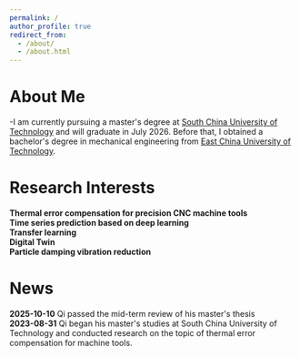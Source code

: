 ```yaml
---
permalink: /
author_profile: true
redirect_from: 
  - /about/
  - /about.html
---
```

About Me
======
-I am currently pursuing a master's degree at [South China University of Technology](https://www.scut.edu.cn/) and will graduate in July 2026. Before that, I obtained a bachelor's degree in mechanical engineering from [East China University of Technology](https://www.ecust.edu.cn/).

Research Interests
======
**Thermal error compensation for precision CNC machine tools**  
**Time series prediction based on deep learning**  
**Transfer learning**  
**Digital Twin**  
**Particle damping vibration reduction**  


News
======
**2025-10-10**   Qi passed the mid-term review of his master's thesis  
**2023-08-31**   Qi began his master's studies at South China University of Technology and conducted research on the topic of thermal error compensation for machine tools.
